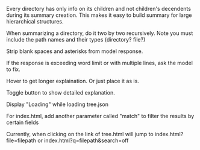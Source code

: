 Every directory has only info on its children and not children's decendents during its summary creation. This makes it easy to build summary for large hierarchical structures.

When summarizing a directory, do it two by two recursively. Note you must include the path names and their types (directory? file?)

Strip blank spaces and asterisks from model response.

If the response is exceeding word limit or with multiple lines, ask the model to fix.

Hover to get longer explaination. Or just place it as is.

Toggle button to show detailed explanation.

Display "Loading" while loading tree.json

For index.html, add another parameter called "match" to filter the results by certain fields

Currently, when clicking on the link of tree.html will jump to index.html?file=filepath or index.html?q=filepath&search=off